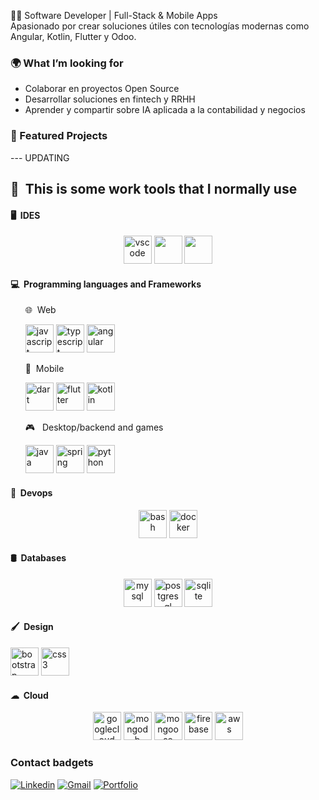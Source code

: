 👨‍💻 Software Developer | Full-Stack & Mobile Apps  
Apasionado por crear soluciones útiles con tecnologías modernas como Angular, Kotlin, Flutter y Odoo. 


### 🌍 What I’m looking for
- Colaborar en proyectos Open Source  
- Desarrollar soluciones en fintech y RRHH  
- Aprender y compartir sobre IA aplicada a la contabilidad y negocios  



### 📂 Featured Projects
--- UPDATING



<h2> 🚀 &nbsp;This is some work tools that I normally use</h2>
<h4> 🖥 &nbsp;IDES</h4>
<p align="center">
    <img src="https://cdn.jsdelivr.net/gh/devicons/devicon/icons/vscode/vscode-original.svg" alt="vscode" width="45" height="45"/>
    <img src="https://cdn.jsdelivr.net/gh/devicons/devicon@latest/icons/androidstudio/androidstudio-original.svg" width="45" height="45"/>
    <img src="https://cdn.jsdelivr.net/gh/devicons/devicon@latest/icons/intellij/intellij-original.svg" width="45" height="45"/>
</p>

<h4> 💻 &nbsp;Programming languages and Frameworks</h4>
<p align="center">
    <ul>
        <span>🌐 &nbsp;Web</span>
        <p>
            <img src="https://cdn.jsdelivr.net/gh/devicons/devicon@latest/icons/javascript/javascript-original.svg" alt="javascript" width="45" height="45"/>
            <img src="https://cdn.jsdelivr.net/gh/devicons/devicon@latest/icons/typescript/typescript-original.svg" alt="typescript" width="45" height="45"/>
          <img src="https://cdn.jsdelivr.net/gh/devicons/devicon@latest/icons/angular/angular-original.svg" alt="angular" width="45" height="45"/>
        </p>
    </ul>
    <ul>
        <span>📱 &nbsp;Mobile</span>
        <p>
          <img src="https://cdn.jsdelivr.net/gh/devicons/devicon@latest/icons/dart/dart-original.svg" alt="dart" width="45" height="45"/>
            <img src="https://cdn.jsdelivr.net/gh/devicons/devicon@latest/icons/flutter/flutter-original.svg" alt="flutter" width="45" height="45"/>
            <img src="https://cdn.jsdelivr.net/gh/devicons/devicon@latest/icons/kotlin/kotlin-original.svg" alt="kotlin" width="45" height="45"/>
        </p>
    </ul>
    <ul>
        <span>🎮 &nbsp; Desktop/backend and games</span>
        <p>
            <img src="https://cdn.jsdelivr.net/gh/devicons/devicon@latest/icons/java/java-original.svg" alt="java" width="45" height="45"/>
            <img src="https://cdn.jsdelivr.net/gh/devicons/devicon@latest/icons/spring/spring-original.svg" alt="spring" width="45" height="45"/>
            <img src="https://cdn.jsdelivr.net/gh/devicons/devicon@latest/icons/python/python-original.svg" alt="python" width="45" height="45"/>
        </p>
    </ul>
    
</p>
<h4> 💾 &nbsp;Devops</h4>
<p align="center">
    <img src="https://cdn.jsdelivr.net/gh/devicons/devicon/icons/bash/bash-original.svg" alt="bash" width="45" height="45"/>
    <img src="https://cdn.jsdelivr.net/gh/devicons/devicon@latest/icons/docker/docker-original.svg" alt="docker" width="45" height="45"/>
</p>  

<h4> 🛢 &nbsp;Databases</h4>
<p align="center">
    <img src="https://cdn.jsdelivr.net/gh/devicons/devicon@latest/icons/mysql/mysql-original.svg" alt="mysql" width="45" height="45"/>
    <img src="https://cdn.jsdelivr.net/gh/devicons/devicon@latest/icons/postgresql/postgresql-original.svg" alt="postgresql" width="45" height="45"/>
    <img src="https://cdn.jsdelivr.net/gh/devicons/devicon@latest/icons/sqlite/sqlite-original.svg" alt="sqlite" width="45" height="45"/>
  
</p>     
<h4> 🖌 &nbsp;Design</h4>
<p align="left">
    <img src="https://cdn.jsdelivr.net/gh/devicons/devicon@latest/icons/bootstrap/bootstrap-original.svg" alt="bootstrap" width="45" height="45"/>
    <img src="https://cdn.jsdelivr.net/gh/devicons/devicon@latest/icons/css3/css3-original.svg" alt="css3" width="45" height="45" />
</p> 
<h4> ☁ &nbsp;Cloud</h4>
<p align="center">
    <img src="https://cdn.jsdelivr.net/gh/devicons/devicon@latest/icons/googlecloud/googlecloud-original.svg" alt="googlecloud" width="45" height="45"/>
    <img src="https://cdn.jsdelivr.net/gh/devicons/devicon@latest/icons/mongodb/mongodb-original.svg" alt="mongodb" width="45" height="45"/>
    <img src="https://cdn.jsdelivr.net/gh/devicons/devicon@latest/icons/mongoose/mongoose-original.svg" alt="mongoose" width="45" height="45"/>
    <img src="https://cdn.jsdelivr.net/gh/devicons/devicon@latest/icons/firebase/firebase-original.svg" alt="firebase" width="45" height="45"/>
    <img src="https://cdn.jsdelivr.net/gh/devicons/devicon@latest/icons/amazonwebservices/amazonwebservices-plain-wordmark.svg" alt="aws" width="45" height="45"/>
</p> 

### Contact badgets
[![Linkedin](https://img.shields.io/badge/LinkedIn-blue?logo=linkedin&logoColor=white)](www.linkedin.com/in/ruben-m-b-2b212219a)
[![Gmail](https://img.shields.io/badge/Email-red?logo=gmail&logoColor=white)](mailto:rubenm1386@gmail.com)
[![Portfolio](https://img.shields.io/badge/Portfolio-000?logo=firefox&logoColor=white)](https://tusitio.com)

